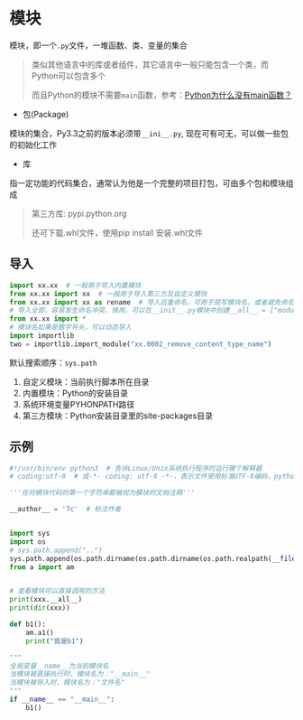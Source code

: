 # 模块

模块，即一个`.py`文件，一堆函数、类、变量的集合

> 类似其他语言中的库或者组件，其它语言中一般只能包含一个类，而Python可以包含多个
>
> 而且Python的模块不需要`main`函数，参考：[Python为什么没有main函数？](https://mp.weixin.qq.com/s/1ehySR5NH2v1U8WIlXflEQ)

- 包(Package)

模块的集合，Py3.3之前的版本必须带`__ini__.py`, 现在可有可无，可以做一些包的初始化工作

- 库

指一定功能的代码集合，通常认为他是一个完整的项目打包，可由多个包和模块组成

> 第三方库: pypi.python.org
>
> 还可下载.whl文件，使用pip install 安装.whl文件

## 导入

```python
import xx.xx  # 一般用于导入内置模块
from xx.xx import xx  # 一般用于导入第三方及自定义模块
from xx.xx import xx as rename  # 导入后重命名，可用于简写模块名，或者避免命名冲突
# 导入全部，容易发生命名冲突，慎用，可以在__init__.py模块中创建__all__ = ["module_name"]变量，定义*的范围
from xx.xx import *
# 模块名如果是数字开头，可以动态导入
import importlib
two = importlib.import_module("xx.0002_remove_content_type_name")
```

默认搜索顺序：`sys.path`

1. 自定义模块：当前执行脚本所在目录
2. 内置模块：Python的安装目录
3. 系统环境变量PYHONPATH路径
4. 第三方模块：Python安装目录里的site-packages目录

## 示例

```python
#!/usr/bin/env python3  # 告诉Linux/Unix系统执行程序时运行哪个解释器
# coding:utf-8  # 或-*- coding: utf-8 -*-，表示文件使用标准UTF-8编码，python3已经不需要加这个了

'''任何模块代码的第一个字符串都被视为模块的文档注释'''

__author__ = '7c'  # 标注作者


import sys
import os
# sys.path.append("..")
sys.path.append(os.path.dirname(os.path.dirname(os.path.realpath(__file__))))
from a import am


# 查看模块可以直接调用的方法
print(xxx.__all__)
print(dir(xxx))

def b1():
    am.a1()
    print("我是b1")

"""
全局变量__name__为当前模块名
当模块被直接执行时，模块名为："__main__"
当模块被导入时，模块名为："文件名"
"""
if __name__ == "__main__":
    b1()
```
